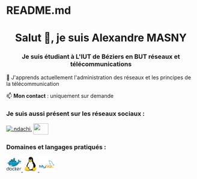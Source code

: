 # README.md
<h1 align="center">Salut 👋, je suis Alexandre MASNY </h1>
<h3 align="center">Je suis étudiant à L'IUT de Béziers en BUT réseaux et télécommunications</h3>

🌱 J'apprends actuellement l'administration des réseaux et les principes de la télécommunication

📫 <b>Mon contact</b> : uniquement sur demande

<h3 align="left">Je suis aussi présent sur les réseaux sociaux :</h3>
<p align="left">
<a href="https://instagram.com/alexandre.msny" target="blank"><img align="center" src="https://raw.githubusercontent.com/rahuldkjain/github-profile-readme-generator/master/src/images/icons/Social/instagram.svg" alt=".ndachi." height="30" width="40" /></a>
  <a href="www.linkedin.com/in/alexandre-masny" target="blank"><img align="center" src="https://raw.githubusercontent.com/rahuldkjain/github-profile-readme-generator/master/src/images/icons/Social/linked-in-alt.svg" height="30" width="40" /></a>
</p>
<h3 align="left">Domaines et langages pratiqués :</h3>
<p align="left"> <a href="https://www.docker.com/" target="_blank" rel="noreferrer"> <img src="https://raw.githubusercontent.com/devicons/devicon/master/icons/docker/docker-original-wordmark.svg" alt="docker" width="40" height="40"/> </a> <a href="https://www.linux.org/" target="_blank" rel="noreferrer"> <img src="https://raw.githubusercontent.com/devicons/devicon/master/icons/linux/linux-original.svg" alt="linux" width="40" height="40"/> </a> <a href="https://www.mysql.com/" target="_blank" rel="noreferrer"> <img src="https://raw.githubusercontent.com/devicons/devicon/master/icons/mysql/mysql-original-wordmark.svg" alt="mysql" width="40" height="40"/> </p>
